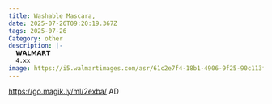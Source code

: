 ```yaml
---
title: Washable Mascara,
date: 2025-07-26T09:20:19.367Z
tags: 2025-07-26
Category: other
description: |-
  𝗪𝗔𝗟𝗠𝗔𝗥𝗧 
  4.xx
image: https://i5.walmartimages.com/asr/61c2e7f4-18b1-4906-9f25-90c113f3e35c.6616d3e88d838527bda9c924fc22fd6b.jpeg?odnHeight=2000&odnWidth=2000&odnBg=FFFFFF
---
```

https://go.magik.ly/ml/2exba/
AD